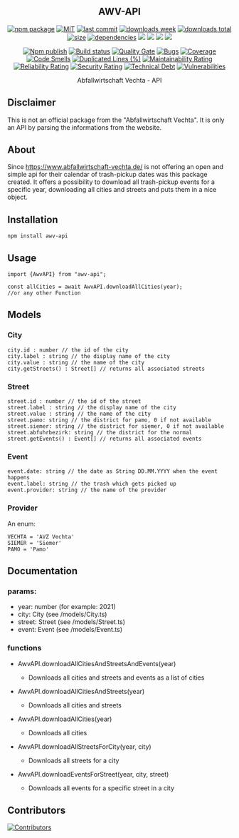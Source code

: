 <h2 align="center">
    AWV-API
</h2>

<p align="center">
  <a href="https://badge.fury.io/js/awv-api.svg"><img src="https://badge.fury.io/js/awv-api.svg" alt="npm package" /></a>
  <a href="https://img.shields.io/github/license/NilsBaumgartner1994/awv-api"><img src="https://img.shields.io/github/license/NilsBaumgartner1994/awv-api" alt="MIT" /></a>
  <a href="https://img.shields.io/github/last-commit/NilsBaumgartner1994/awv-api?logo=git"><img src="https://img.shields.io/github/last-commit/NilsBaumgartner1994/awv-api?logo=git" alt="last commit" /></a>
  <a href="https://www.npmjs.com/package/awv-api"><img src="https://img.shields.io/npm/dm/awv-api.svg" alt="downloads week" /></a>
  <a href="https://www.npmjs.com/package/awv-api"><img src="https://img.shields.io/npm/dt/awv-api.svg" alt="downloads total" /></a>
  <a href="https://github.com/NilsBaumgartner1994/awv-api"><img src="https://shields.io/github/languages/code-size/NilsBaumgartner1994/awv-api" alt="size" /></a>
  <a href="https://david-dm.org/NilsBaumgartner1994/awv-apig"><img src="https://david-dm.org/NilsBaumgartner1994/awv-api/status.svg" alt="dependencies" /></a>
  <a href="https://app.fossa.com/projects/git%2Bgithub.com%2FNilsBaumgartner1994%2Fawv-api?ref=badge_shield" alt="FOSSA Status"><img src="https://app.fossa.com/api/projects/git%2Bgithub.com%2FNilsBaumgartner1994%2Fawv-api.svg?type=shield"/></a>
  <a href="https://github.com/google/gts" alt="Google TypeScript Style"><img src="https://img.shields.io/badge/code%20style-google-blueviolet.svg"/></a>
  <a href="https://shields.io/" alt="Google TypeScript Style"><img src="https://img.shields.io/badge/uses-TypeScript-blue.svg"/></a>
  <a href="https://github.com/marketplace/actions/lint-action"><img src="https://img.shields.io/badge/uses-Lint%20Action-blue.svg"/></a>
</p>

<p align="center">
  <a href="https://github.com/NilsBaumgartner1994/awv-api/actions/workflows/npmPublish.yml"><img src="https://github.com/NilsBaumgartner1994/awv-api/actions/workflows/npmPublish.yml/badge.svg" alt="Npm publish" /></a>
  <a href="https://github.com/NilsBaumgartner1994/awv-api/actions/workflows/linter.yml"><img src="https://github.com/NilsBaumgartner1994/awv-api/actions/workflows/linter.yml/badge.svg" alt="Build status" /></a>
  <a href="https://sonarcloud.io/dashboard?id=NilsBaumgartner1994_awv-api"><img src="https://sonarcloud.io/api/project_badges/measure?project=NilsBaumgartner1994_awv-api&metric=alert_status" alt="Quality Gate" /></a>
  <a href="https://sonarcloud.io/dashboard?id=NilsBaumgartner1994_awv-api"><img src="https://sonarcloud.io/api/project_badges/measure?project=NilsBaumgartner1994_awv-api&metric=bugs" alt="Bugs" /></a>
  <a href="https://sonarcloud.io/dashboard?id=NilsBaumgartner1994_awv-api"><img src="https://sonarcloud.io/api/project_badges/measure?project=NilsBaumgartner1994_awv-api&metric=coverage" alt="Coverage" /></a>
  <a href="https://sonarcloud.io/dashboard?id=NilsBaumgartner1994_awv-api"><img src="https://sonarcloud.io/api/project_badges/measure?project=NilsBaumgartner1994_awv-api&metric=code_smells" alt="Code Smells" /></a>
  <a href="https://sonarcloud.io/dashboard?id=NilsBaumgartner1994_awv-api"><img src="https://sonarcloud.io/api/project_badges/measure?project=NilsBaumgartner1994_awv-api&metric=duplicated_lines_density" alt="Duplicated Lines (%)" /></a>
  <a href="https://sonarcloud.io/dashboard?id=NilsBaumgartner1994_awv-api"><img src="https://sonarcloud.io/api/project_badges/measure?project=NilsBaumgartner1994_awv-api&metric=sqale_rating" alt="Maintainability Rating" /></a>
  <a href="https://sonarcloud.io/dashboard?id=NilsBaumgartner1994_awv-api"><img src="https://sonarcloud.io/api/project_badges/measure?project=NilsBaumgartner1994_awv-api&metric=reliability_rating" alt="Reliability Rating" /></a>
  <a href="https://sonarcloud.io/dashboard?id=NilsBaumgartner1994_awv-api"><img src="https://sonarcloud.io/api/project_badges/measure?project=NilsBaumgartner1994_awv-api&metric=security_rating" alt="Security Rating" /></a>
  <a href="https://sonarcloud.io/dashboard?id=NilsBaumgartner1994_awv-api"><img src="https://sonarcloud.io/api/project_badges/measure?project=NilsBaumgartner1994_awv-api&metric=sqale_index" alt="Technical Debt" /></a>
  <a href="https://sonarcloud.io/dashboard?id=NilsBaumgartner1994_awv-api"><img src="https://sonarcloud.io/api/project_badges/measure?project=NilsBaumgartner1994_awv-api&metric=vulnerabilities" alt="Vulnerabilities" /></a>
</p>

<p align="center">
    Abfallwirtschaft Vechta - API
</p>

## Disclaimer

This is not an official package from the "Abfallwirtschaft Vechta". It is only an API by parsing the informations from the website.

## About

Since https://www.abfallwirtschaft-vechta.de/ is not offering an open and simple api for their calendar of trash-pickup dates was this package created. It offers a possibility to download all trash-pickup events for a specific year, downloading all cities and streets and puts them in a nice object.

## Installation

```
npm install awv-api
```

## Usage

```
import {AwvAPI} from "awv-api";

const allCities = await AwvAPI.downloadAllCities(year);
//or any other Function
```

## Models

### City

```
city.id : number // the id of the city
city.label : string // the display name of the city
city.value : string // the name of the city
city.getStreets() : Street[] // returns all associated streets
```

### Street

```
street.id : number // the id of the street
street.label : string // the display name of the city
street.value : string // the name of the city
street.pamo: string // the district for pamo, 0 if not available
street.siemer: string // the district for siemer, 0 if not available
street.abfuhrbezirk: string // the district for the normal
street.getEvents() : Event[] // returns all associated events
```

### Event

```
event.date: string // the date as String DD.MM.YYYY when the event happens
event.label: string // the trash which gets picked up
event.provider: string // the name of the provider
```

### Provider

An enum:

```
VECHTA = 'AVZ Vechta'
SIEMER = 'Siemer'
PAMO = 'Pamo'
```

## Documentation

### params:

- year: number (for example: 2021)
- city: City (see /models/City.ts)
- street: Street (see /models/Street.ts)
- event: Event (see /models/Event.ts)

### functions

- AwvAPI.downloadAllCitiesAndStreetsAndEvents(year)

  - Downloads all cities and streets and events as a list of cities

- AwvAPI.downloadAllCitiesAndStreets(year)
  - Downloads all cities and streets
- AwvAPI.downloadAllCities(year)
  - Downloads all cities
- AwvAPI.downloadAllStreetsForCity(year, city)
  - Downloads all streets for a city
- AwvAPI.downloadEventsForStreet(year, city, street)
  - Downloads all events for a specific street in a city

## Contributors

<a href="https://github.com/NilsBaumgartner1994/firebolt-connector"><img src="https://contrib.rocks/image?repo=NilsBaumgartner1994/awv-api" alt="Contributors" /></a>

